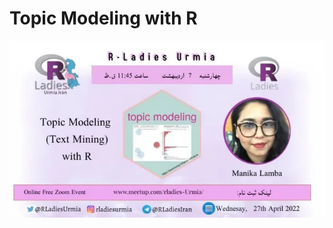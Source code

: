 # Topic Modeling with R 

[![Topic Modeling with R](poster.jpg)](https://youtu.be/qCqLmGd1o2U "Topic Modeling with R")
